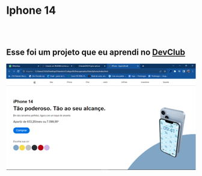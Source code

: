 <h1>Iphone 14</h1>
<br>
<br>
<h2>Esse foi um projeto que eu aprendi no <a href="https://rodolfomori.com.br/devclub">DevClub</a></h2>

<img src="https://github.com/Orlando0292/Iphone/blob/main/img/printiphone/Captura%20de%20Tela%20(13).png?raw=true" />

